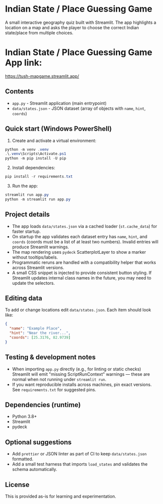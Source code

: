 Indian State / Place Guessing Game
=================================

A small interactive geography quiz built with Streamlit. The app highlights a location on a map and asks the player to choose the correct Indian state/place from multiple choices.

Indian State / Place Guessing Game App link:
=================================
https://tush-mapgame.streamlit.app/

Contents
--------
- `app.py` - Streamlit application (main entrypoint)
- `data/states.json` - JSON dataset (array of objects with `name`, `hint`, `coords`)

Quick start (Windows PowerShell)
-------------------------------
1. Create and activate a virtual environment:

```powershell
python -m venv .venv
.\.venv\Scripts\Activate.ps1
python -m pip install -U pip
```

2. Install dependencies:

```powershell
pip install -r requirements.txt
```

3. Run the app:

```powershell
streamlit run app.py
python -m streamlit run app.py
```

Project details
---------------
- The app loads `data/states.json` via a cached loader (`st.cache_data`) for faster startup.
- On startup the app validates each dataset entry has `name`, `hint`, and `coords` (coords must be a list of at least two numbers). Invalid entries will produce Streamlit warnings.
- The map rendering uses `pydeck` ScatterplotLayer to show a marker without tooltips/labels.
- Programmatic reruns are handled with a compatibility helper that works across Streamlit versions.
- A small CSS snippet is injected to provide consistent button styling. If Streamlit updates internal class names in the future, you may need to update the selectors.

Editing data
------------
To add or change locations edit `data/states.json`. Each item should look like:

```json
{
  "name": "Example Place",
  "hint": "Near the river...",
  "coords": [25.3176, 82.9739]
}
```

Testing & development notes
---------------------------
- When importing `app.py` directly (e.g., for linting or static checks) Streamlit will emit "missing ScriptRunContext" warnings — these are normal when not running under `streamlit run`.
- If you want reproducible installs across machines, pin exact versions. See `requirements.txt` for suggested pins.

Dependencies (runtime)
----------------------
- Python 3.8+
- Streamlit
- pydeck

Optional suggestions
--------------------
- Add `prettier` or JSON linter as part of CI to keep `data/states.json` formatted.
- Add a small test harness that imports `load_states` and validates the schema automatically.

License
-------
This is provided as-is for learning and experimentation.

